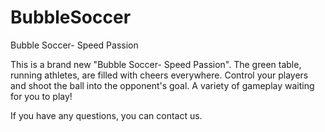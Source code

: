 # BubbleSoccer
Bubble Soccer- Speed Passion

This is a brand new "Bubble Soccer- Speed Passion". The green table, running athletes, are filled with cheers everywhere. Control your players and shoot the ball into the opponent's goal. A variety of gameplay waiting for you to play!

If you have any questions, you can contact us.

